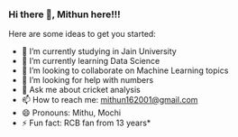 ### Hi there 👋, Mithun here!!!

Here are some ideas to get you started:

- 🔭 I’m currently studying in Jain University
- 🌱 I’m currently learning Data Science
- 👯 I’m looking to collaborate on Machine Learning topics
- 🤔 I’m looking for help with numbers
- 💬 Ask me about cricket analysis
- 📫 How to reach me: mithun162001@gmail.com
- 😄 Pronouns: Mithu, Mochi
- ⚡ Fun fact: RCB fan from 13 years*
<!--
**Mithun162001/Mithun162001** is a ✨ _special_ ✨ repository because its `README.md` (this file) appears on your GitHub profile.


